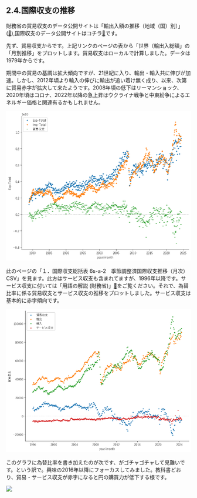 ## 2.4.国際収支の推移

財務省の貿易収支のデータ公開サイトは「輸出入額の推移（地域（国）別）」 ([🔗](https://www.customs.go.jp/toukei/suii/html/time.htm)),国際収支のデータ公開サイトはコチラ[🔗](https://www.mof.go.jp/policy/international_policy/reference/balance_of_payments/bpnet.htm)です。

先ず、貿易収支からです。上記リンクのページの表から「世界（輸出入総額」の「月別推移」をプロットします。貿易収支はローカルで計算しました。データは1979年からです。

期間中の貿易の基調は拡大傾向ですが、21世紀に入り、輸出・輸入共に伸びが加速。しかし、2012年頃より輸入の伸びに輸出が追い着け無く成り、以来、次第に貿易赤字が拡大して来たようです。2008年頃の低下はリーマンショック、2020年頃はコロナ、2022年以降の急上昇はウクライナ戦争と中東紛争によるエネルギー価格と関連有るかもしれません。

![](img/ImportExport202408.png)


此のページの「１．国際収支総括表 6s-a-2　季節調整済国際収支推移（月次）CSV」を見ます。此方はサービス収支も含まれてますが、1996年以降です。サービス収支に付いては「用語の解説 (財務省)」[🔗](https://www.mof.go.jp/policy/international_policy/reference/balance_of_payments/term.htm)をご覧ください。それで、為替比率に係る貿易収支とサービス収支の推移をプロットしました。サービス収支は基本的に赤字傾向です。  

![](img/TradeBalance202408.png)

このグラフに為替比率を書き加えたのが次です、がゴチャゴチャして見難いです。という訳で。興味の2016年以降にフォーカスしてみました。教科書どおり、貿易・サービス収支が赤字になると円の購買力が低下する様です。

![](img/tradeBalance-EXR-TBL)
